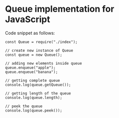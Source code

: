 # Queue implementation for JavaScript

Code snippet as follows:

```
const Queue = require("./index");

// create new instance of Queue
const queue = new Queue();

// adding new elements inside queue
queue.enqueue("apple");
queue.enqueue("banana");

// getting complete queue
console.log(queue.getQueue());

// getting length of the queue
console.log(queue.length);

// peek the queue
console.log(queue.peek());
```

